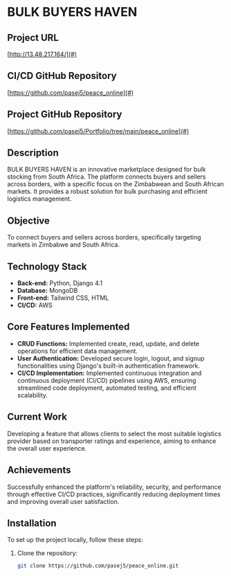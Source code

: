 # BULK BUYERS HAVEN

## Project URL

[http://13.48.217.164/](#)

## CI/CD GitHub Repository

[https://github.com/pasej5/peace_online](#)

## Project GitHub Repository

[https://github.com/pasej5/Portfolio/tree/main/peace_online](#)

## Description

BULK BUYERS HAVEN is an innovative marketplace designed for bulk stocking from South Africa. The platform connects buyers and sellers across borders, with a specific focus on the Zimbabwean and South African markets. It provides a robust solution for bulk purchasing and efficient logistics management.

## Objective

To connect buyers and sellers across borders, specifically targeting markets in Zimbabwe and South Africa.

## Technology Stack

- **Back-end:** Python, Django 4.1
- **Database:** MongoDB
- **Front-end:** Tailwind CSS, HTML
- **CI/CD:** AWS

## Core Features Implemented

- **CRUD Functions:** Implemented create, read, update, and delete operations for efficient data management.
- **User Authentication:** Developed secure login, logout, and signup functionalities using Django's built-in authentication framework.
- **CI/CD Implementation:** Implemented continuous integration and continuous deployment (CI/CD) pipelines using AWS, ensuring streamlined code deployment, automated testing, and efficient scalability.

## Current Work

Developing a feature that allows clients to select the most suitable logistics provider based on transporter ratings and experience, aiming to enhance the overall user experience.

## Achievements

Successfully enhanced the platform's reliability, security, and performance through effective CI/CD practices, significantly reducing deployment times and improving overall user satisfaction.

## Installation

To set up the project locally, follow these steps:

1. Clone the repository:
   ```bash
   git clone https://github.com/pasej5/peace_online.git
   ```
